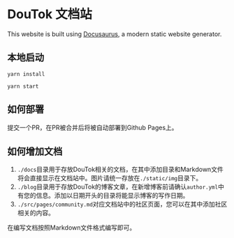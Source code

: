 # DouTok 文档站

This website is built using [Docusaurus](https://docusaurus.io/), a modern static website generator.

## 本地启动

```shell
yarn install
```

```shell
yarn start
```

## 如何部署

提交一个PR，在PR被合并后将被自动部署到Github Pages上。

## 如何增加文档

1. `./docs`目录用于存放DouTok相关的文档，在其中添加目录和Markdown文件将会直接显示在文档站中。图片请统一存放在`./static/img`目录下。
2. `./blog`目录用于存放DouTok的博客文章，在新增博客前请确认`author.yml`中有您的信息。添加以日期开头的目录将能显示博客的写作日期。
3. `./src/pages/community.md`对应文档站中的社区页面，您可以在其中添加社区相关的内容。

在编写文档按照Markdown文件格式编写即可。